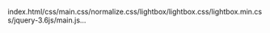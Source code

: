 index.html/css/main.css/normalize.css/lightbox/lightbox.css/lightbox.min.css/jquery-3.6js/main.js...
